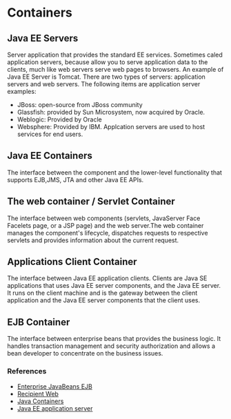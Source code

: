 # Containers

## Java EE Servers
Server application that provides the standard EE services. Sometimes caled application servers, because allow you to serve application data to the clients, much like web servers serve web pages to browsers.
An example of Java EE Server is Tomcat.
There are two types of servers: application servers and web servers. The following items are application server examples:
* JBoss: open-source from JBoss community
* Glassfish: provided by Sun Microsystem, now acquired by Oracle.
* Weblogic: Provided by Oracle
* Websphere: Provided by IBM.
Applcation servers are used to host services for end users.

## Java EE Containers
The interface between the component and the lower-level functionality that supports EJB,JMS, JTA and other Java EE APIs.

## The web container / Servlet Container
The interface between web components (servlets, JavaServer Face Facelets page, or a JSP page) and the web server.The web container manages the component's lifecycle, dispatches requests to respective servlets and provides information about the current request.

## Applications Client Container
The interface between Java EE application clients. Clients are Java SE applications that uses Java EE server components, and the Java EE server. It runs on the client machine and is the gateway between the client application and the Java EE server components that the client uses.

## EJB Container
The interface between enterprise beans that provides the business logic.
It handles transaction management and security authorization and allows a bean developer to concentrate on the business issues.

### References

- [Enterprise JavaBeans EJB](https://www.techopedia.com/definition/443/enterprise-javabeans-ejb)
- [Recipient Web](https://pt.wikipedia.org/wiki/Recipiente_web)
- [Java Containers](https://docs.oracle.com/javaee/6/firstcup/doc/gcrkq.html)
- [Java EE application server](https://quick-adviser.com/what-is-java-ee-application-server/)
